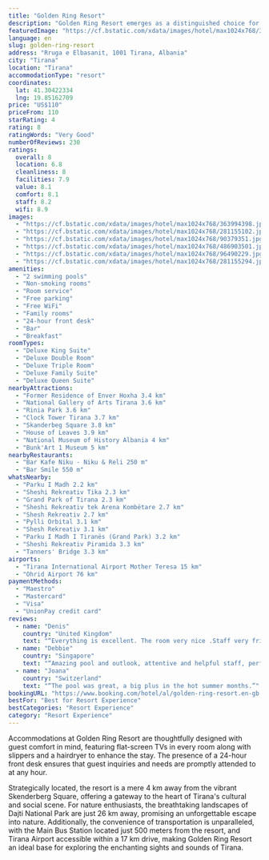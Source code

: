 ```yaml
---
title: "Golden Ring Resort"
description: "Golden Ring Resort emerges as a distinguished choice for travelers seeking both relaxation and convenience in Tirana."
featuredImage: "https://cf.bstatic.com/xdata/images/hotel/max1024x768/363994398.jpg?k=1d8297581481566772a60784999e799fa95e1965d956c007784a45927996a7e4&o=&hp=1"
language: en
slug: golden-ring-resort
address: "Rruga e Elbasanit, 1001 Tirana, Albania"
city: "Tirana"
location: "Tirana"
accommodationType: "resort"
coordinates:
  lat: 41.30422334
  lng: 19.85162709
price: "US$110"
priceFrom: 110
starRating: 4
rating: 8
ratingWords: "Very Good"
numberOfReviews: 230
ratings:
  overall: 8
  location: 6.8
  cleanliness: 8
  facilities: 7.9
  value: 8.1
  comfort: 8.1
  staff: 8.2
  wifi: 8.9
images:
  - "https://cf.bstatic.com/xdata/images/hotel/max1024x768/363994398.jpg?k=1d8297581481566772a60784999e799fa95e1965d956c007784a45927996a7e4&o=&hp=1"
  - "https://cf.bstatic.com/xdata/images/hotel/max1024x768/281155102.jpg?k=38980868adb155c320ce4e823e684f26a59fc1ad62c40be4f7253ff934c8ed19&o=&hp=1"
  - "https://cf.bstatic.com/xdata/images/hotel/max1024x768/90379351.jpg?k=3957704357ecb3c12dba9b3aed26539b6fc71f36e62f3bdfa17447c92dce90da&o=&hp=1"
  - "https://cf.bstatic.com/xdata/images/hotel/max1024x768/486903501.jpg?k=91e6a61c3d1950d18015d38a1b69842f9ab5a6aa53a0d37b8946fb41871984db&o=&hp=1"
  - "https://cf.bstatic.com/xdata/images/hotel/max1024x768/96490229.jpg?k=41c5137c6c89d7f7b58b11b9317f60172e91a82b909b0d066c7a172d19fbd9d1&o=&hp=1"
  - "https://cf.bstatic.com/xdata/images/hotel/max1024x768/281155294.jpg?k=89ce07c00b85267a0b6887181da74bfe49d4803a1e059a3e39d280cab6d6e8f7&o=&hp=1"
amenities:
  - "2 swimming pools"
  - "Non-smoking rooms"
  - "Room service"
  - "Free parking"
  - "Free WiFi"
  - "Family rooms"
  - "24-hour front desk"
  - "Bar"
  - "Breakfast"
roomTypes:
  - "Deluxe King Suite"
  - "Deluxe Double Room"
  - "Deluxe Triple Room"
  - "Deluxe Family Suite"
  - "Deluxe Queen Suite"
nearbyAttractions:
  - "Former Residence of Enver Hoxha 3.4 km"
  - "National Gallery of Arts Tirana 3.6 km"
  - "Rinia Park 3.6 km"
  - "Clock Tower Tirana 3.7 km"
  - "Skanderbeg Square 3.8 km"
  - "House of Leaves 3.9 km"
  - "National Museum of History Albania 4 km"
  - "Bunk'Art 1 Museum 5 km"
nearbyRestaurants:
  - "Bar Kafe Niku - Niku & Reli 250 m"
  - "Bar Smile 550 m"
whatsNearby:
  - "Parku I Madh 2.2 km"
  - "Sheshi Rekreativ Tika 2.3 km"
  - "Grand Park of Tirana 2.3 km"
  - "Sheshi Rekreativ tek Arena Kombëtare 2.7 km"
  - "Shesh Rekreativ 2.7 km"
  - "Pylli Orbital 3.1 km"
  - "Shesh Rekreativ 3.1 km"
  - "Parku I Madh I Tiranës (Grand Park) 3.2 km"
  - "Sheshi Rekreativ Piramida 3.3 km"
  - "Tanners' Bridge 3.3 km"
airports:
  - "Tirana International Airport Mother Teresa 15 km"
  - "Ohrid Airport 76 km"
paymentMethods:
  - "Maestro"
  - "Mastercard"
  - "Visa"
  - "UnionPay credit card"
reviews:
  - name: "Denis"
    country: "United Kingdom"
    text: "“Everything is excellent. The room very nice .Staff very friendly and respectful. Excellent breakfast .space for parking. Fresh air and very clean place. I love to book again in the future this amazing place”"
  - name: "Debbie"
    country: "Singapore"
    text: "“Amazing pool and outlook, attentive and helpful staff, perfect for some respite from the hot city weather”"
  - name: "Joana"
    country: "Switzerland"
    text: "“The pool was great, a big plus in the hot summer months.”"
bookingURL: "https://www.booking.com/hotel/al/golden-ring-resort.en-gb.html?aid=8035640"
bestFor: "Best for Resort Experience"
bestCategories: "Resort Experience"
category: "Resort Experience"
---
```


Accommodations at Golden Ring Resort are thoughtfully designed with guest comfort in mind, featuring flat-screen TVs in every room along with slippers and a hairdryer to enhance the stay. The presence of a 24-hour front desk ensures that guest inquiries and needs are promptly attended to at any hour.

Strategically located, the resort is a mere 4 km away from the vibrant Skenderberg Square, offering a gateway to the heart of Tirana's cultural and social scene. For nature enthusiasts, the breathtaking landscapes of Dajti National Park are just 26 km away, promising an unforgettable escape into nature. Additionally, the convenience of transportation is unparalleled, with the Main Bus Station located just 500 meters from the resort, and Tirana Airport accessible within a 17 km drive, making Golden Ring Resort an ideal base for exploring the enchanting sights and sounds of Tirana.